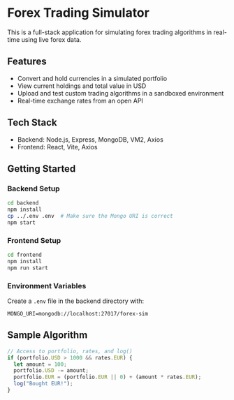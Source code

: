 # Forex Trading Simulator

This is a full-stack application for simulating forex trading algorithms in real-time using live forex data.

## Features

- Convert and hold currencies in a simulated portfolio
- View current holdings and total value in USD
- Upload and test custom trading algorithms in a sandboxed environment
- Real-time exchange rates from an open API

## Tech Stack

- Backend: Node.js, Express, MongoDB, VM2, Axios
- Frontend: React, Vite, Axios

## Getting Started

### Backend Setup

```bash
cd backend
npm install
cp ../.env .env  # Make sure the Mongo URI is correct
npm start
```

### Frontend Setup

```bash
cd frontend
npm install
npm run start
```

### Environment Variables

Create a `.env` file in the backend directory with:

```
MONGO_URI=mongodb://localhost:27017/forex-sim
```

## Sample Algorithm

```js
// Access to portfolio, rates, and log()
if (portfolio.USD > 1000 && rates.EUR) {
  let amount = 100;
  portfolio.USD -= amount;
  portfolio.EUR = (portfolio.EUR || 0) + (amount * rates.EUR);
  log("Bought EUR!");
}
```